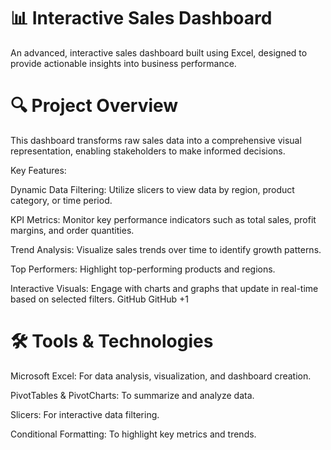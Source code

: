 # 📊 Interactive Sales Dashboard

An advanced, interactive sales dashboard built using Excel, designed to provide actionable insights into business performance.

# 🔍 Project Overview

This dashboard transforms raw sales data into a comprehensive visual representation, enabling stakeholders to make informed decisions.

Key Features:

Dynamic Data Filtering: Utilize slicers to view data by region, product category, or time period.

KPI Metrics: Monitor key performance indicators such as total sales, profit margins, and order quantities.

Trend Analysis: Visualize sales trends over time to identify growth patterns.

Top Performers: Highlight top-performing products and regions.

Interactive Visuals: Engage with charts and graphs that update in real-time based on selected filters.
GitHub
GitHub
+1

# 🛠️ Tools & Technologies

Microsoft Excel: For data analysis, visualization, and dashboard creation.

PivotTables & PivotCharts: To summarize and analyze data.

Slicers: For interactive data filtering.

Conditional Formatting: To highlight key metrics and trends.
